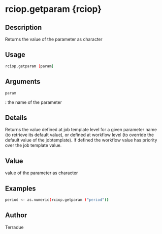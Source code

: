 # rciop.getparam \{rciop}

## Description

Returns the value of the parameter as character

## Usage

```bash
rciop.getparam (param)
```

## Arguments

`param`

: the name of the parameter

## Details

Returns the value defined at job template level for a given parameter name (to retrieve its default value), or defined at workflow level (to override the default value of the jobtemplate). If defined the workflow value has priority over the job template value.

## Value

value of the parameter as character

## Examples

```bash
period <- as.numeric(rciop.getparam ("period"))
```

## Author

Terradue
